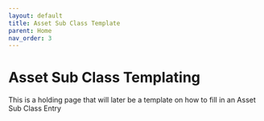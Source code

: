 ```yaml
---
layout: default
title: Asset Sub Class Template
parent: Home
nav_order: 3
---
```

# Asset Sub Class Templating

This is a holding page that will later be a template on how to fill in an Asset Sub Class Entry

